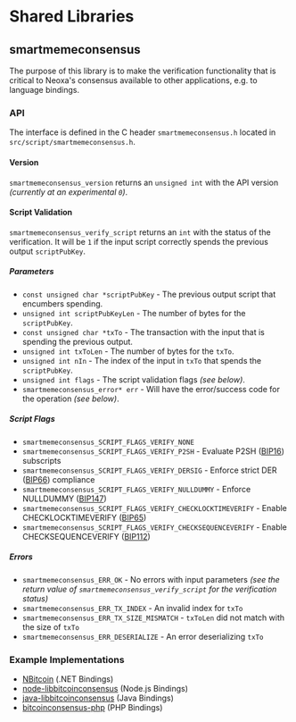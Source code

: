 Shared Libraries
================

## smartmemeconsensus

The purpose of this library is to make the verification functionality that is critical to Neoxa's consensus available to other applications, e.g. to language bindings.

### API

The interface is defined in the C header `smartmemeconsensus.h` located in  `src/script/smartmemeconsensus.h`.

#### Version

`smartmemeconsensus_version` returns an `unsigned int` with the API version *(currently at an experimental `0`)*.

#### Script Validation

`smartmemeconsensus_verify_script` returns an `int` with the status of the verification. It will be `1` if the input script correctly spends the previous output `scriptPubKey`.

##### Parameters
- `const unsigned char *scriptPubKey` - The previous output script that encumbers spending.
- `unsigned int scriptPubKeyLen` - The number of bytes for the `scriptPubKey`.
- `const unsigned char *txTo` - The transaction with the input that is spending the previous output.
- `unsigned int txToLen` - The number of bytes for the `txTo`.
- `unsigned int nIn` - The index of the input in `txTo` that spends the `scriptPubKey`.
- `unsigned int flags` - The script validation flags *(see below)*.
- `smartmemeconsensus_error* err` - Will have the error/success code for the operation *(see below)*.

##### Script Flags
- `smartmemeconsensus_SCRIPT_FLAGS_VERIFY_NONE`
- `smartmemeconsensus_SCRIPT_FLAGS_VERIFY_P2SH` - Evaluate P2SH ([BIP16](https://github.com/bitcoin/bips/blob/master/bip-0016.mediawiki)) subscripts
- `smartmemeconsensus_SCRIPT_FLAGS_VERIFY_DERSIG` - Enforce strict DER ([BIP66](https://github.com/bitcoin/bips/blob/master/bip-0066.mediawiki)) compliance
- `smartmemeconsensus_SCRIPT_FLAGS_VERIFY_NULLDUMMY` - Enforce NULLDUMMY ([BIP147](https://github.com/bitcoin/bips/blob/master/bip-0147.mediawiki))
- `smartmemeconsensus_SCRIPT_FLAGS_VERIFY_CHECKLOCKTIMEVERIFY` - Enable CHECKLOCKTIMEVERIFY ([BIP65](https://github.com/bitcoin/bips/blob/master/bip-0065.mediawiki))
- `smartmemeconsensus_SCRIPT_FLAGS_VERIFY_CHECKSEQUENCEVERIFY` - Enable CHECKSEQUENCEVERIFY ([BIP112](https://github.com/bitcoin/bips/blob/master/bip-0112.mediawiki))

##### Errors
- `smartmemeconsensus_ERR_OK` - No errors with input parameters *(see the return value of `smartmemeconsensus_verify_script` for the verification status)*
- `smartmemeconsensus_ERR_TX_INDEX` - An invalid index for `txTo`
- `smartmemeconsensus_ERR_TX_SIZE_MISMATCH` - `txToLen` did not match with the size of `txTo`
- `smartmemeconsensus_ERR_DESERIALIZE` - An error deserializing `txTo`

### Example Implementations
- [NBitcoin](https://github.com/NicolasDorier/NBitcoin/blob/master/NBitcoin/Script.cs#L814) (.NET Bindings)
- [node-libbitcoinconsensus](https://github.com/bitpay/node-libbitcoinconsensus) (Node.js Bindings)
- [java-libbitcoinconsensus](https://github.com/dexX7/java-libbitcoinconsensus) (Java Bindings)
- [bitcoinconsensus-php](https://github.com/Bit-Wasp/bitcoinconsensus-php) (PHP Bindings)

